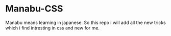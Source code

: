 # Manabu-CSS

Manabu means learning in japanese.
So this repo i will add all the new tricks which i find intresting in css and new for me.